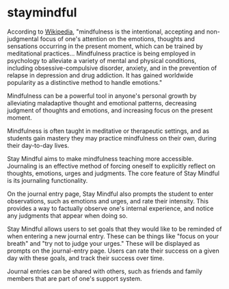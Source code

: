 staymindful
===========

According to [Wikipedia](http://en.wikipedia.org/wiki/Mindfulness), "mindfulness is the intentional, accepting and non-judgmental focus of one's attention on the emotions, thoughts and sensations occurring in the present moment, which can be trained by meditational practices... Mindfulness practice is being employed in psychology to alleviate a variety of mental and physical conditions, including obsessive-compulsive disorder, anxiety, and in the prevention of relapse in depression and drug addiction. It has gained worldwide popularity as a distinctive method to handle emotions."

Mindfulness can be a powerful tool in anyone's personal growth by alleviating maladaptive thought and emotional patterns, decreasing judgment of thoughts and emotions, and increasing focus on the present moment.

Mindfulness is often taught in meditative or therapeutic settings, and as students gain mastery they may practice mindfulness on their own, during their day-to-day lives.

Stay Mindful aims to make mindfulness teaching more accessible. Journaling is an effective method of forcing oneself to explicitly reflect on thoughts, emotions, urges and judgments. The core feature of Stay Mindful is its journaling functionality.

On the journal entry page, Stay Mindful also prompts the student to enter observations, such as emotions and urges, and rate their intensity. This provides a way to factually observe one's internal experience, and notice any judgments that appear when doing so.

Stay Mindful allows users to set goals that they would like to be reminded of when entering a new journal entry. These can be things like "focus on your breath" and "try not to judge your urges." These will be displayed as prompts on the journal-entry page. Users can rate their success on a given day with these goals, and track their success over time.

Journal entries can be shared with others, such as friends and family members that are part of one's support system.
